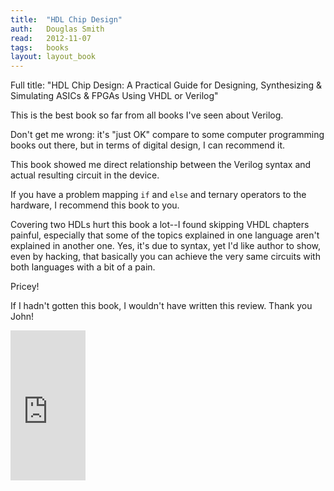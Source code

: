 ```yaml
---
title:	"HDL Chip Design"
auth:	Douglas Smith
read:	2012-11-07
tags:	books
layout: layout_book
---
```





Full title: "HDL Chip Design: A Practical Guide for Designing, Synthesizing
& Simulating ASICs & FPGAs Using VHDL or Verilog"

This is the best book so far from all books I've seen about Verilog.

Don't get me wrong: it's "just OK" compare to some computer programming
books out there, but in terms of digital design, I can recommend it.

This book showed me direct relationship between the Verilog syntax and
actual resulting circuit in the device.

If you have a problem mapping ``if`` and ``else`` and ternary operators to
the hardware, I recommend this book to you.

Covering two HDLs hurt this book a lot--I found skipping VHDL chapters
painful, especially that some of the topics explained in one language aren't
explained in another one. Yes, it's due to syntax, yet I'd like author to
show, even by hacking, that basically you can achieve the very same circuits
with both languages with a bit of a pain.

Pricey!

If I hadn't gotten this book, I wouldn't have written this review. Thank you
John!


<iframe src="http://rcm.amazon.com/e/cm?lt1=_blank&bc1=FFFFFF&IS2=1&npa=1&bg1=FFFFFF&fc1=000000&lc1=FF0000&t=wojcadamkoszh-20&o=1&p=8&l=as4&m=amazon&f=ifr&ref=ss_til&asins=0965193438" style="width:120px;height:240px;" scrolling="no" marginwidth="0" marginheight="0" frameborder="0"></iframe>
